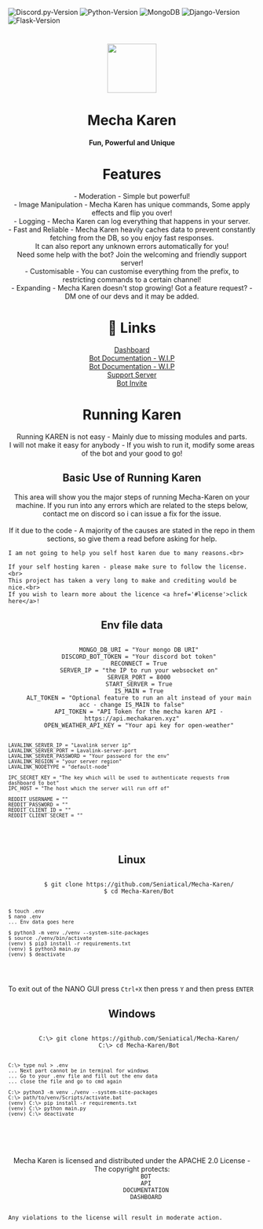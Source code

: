   ![Discord.py-Version](https://img.shields.io/badge/discord.py-1.7.1-blue?style=flat-square)
  ![Python-Version](https://img.shields.io/badge/python-3.9.1-green?style=flat-square)
  ![MongoDB](https://img.shields.io/badge/MongoDB-pink?style=flat-square)
  ![Django-Version](https://img.shields.io/badge/Django-3.1.3-blue?style=flat-square)
  ![Flask-Version](https://img.shields.io/badge/Flask-1.1.2-blue?style=flat-square)

<h1 align="center">
  <img src="https://cdn.discordapp.com/avatars/740514706858442792/3d4c161d2bfa97ec86cc82102df5cad5.png?size=512" height='100px' width='100px'>
</h1>
<h1 align="center">Mecha Karen</h1>
<h4 align="center">Fun, Powerful and Unique</h4>

<h1 align="center">Features</h1>
<p align="center">
    - Moderation - Simple but powerful!<br>
    - Image Manipulation - Mecha Karen has unique commands, Some apply effects and flip you over!<br>
    - Logging - Mecha Karen can log everything that happens in your server.<br>
    - Fast and Reliable - Mecha Karen heavily caches data to prevent constantly fetching from the DB, so you enjoy fast responses.<br>
                          It can also report any unknown errors automatically for you!<br>
                          Need some help with the bot? Join the welcoming and friendly support server!<br>
    - Customisable - You can customise everything from the prefix, to restricting commands to a certain channel!<br>
    - Expanding - Mecha Karen doesn't stop growing! Got a feature request? - DM one of our devs and it may be added.<br>
</p>

<h1 align="center">🔗 Links</h1>
<p align="center">
    <a href="https://mechakaren.xyz/login">Dashboard</a><br>
    <a href="https://api.mechakaren.xyz/docs">Bot Documentation - W.I.P</a><br>
    <a href="https://docs.mechakaren.xyz/">Bot Documentation - W.I.P</a><br>
    <a href="https://discord.gg/Q5mFhUM">Support Server</a><br>
    <a href="https://discord.com/oauth2/authorize?client_id=740514706858442792&permissions=0&scope=bot">Bot Invite</a><br>
</p>

<h1 align="center">Running Karen</h1>
<p align="center">
    Running KAREN is not easy - Mainly due to missing modules and parts.<br>
    I will not make it easy for anybody - If you wish to run it, modify some areas of the bot and your good to go!<br>
</p>

<h2 align="center">Basic Use of Running Karen</h2>
<p align="center">
    This area will show you the major steps of running Mecha-Karen on your machine. If you run into any errors which are related to the steps below, contact me on discord so i can issue a fix for the issue.<br><br>
    If it due to the code - A majority of the causes are stated in the repo in them sections, so give them a read before asking for help.<br>
    
    I am not going to help you self host karen due to many reasons.<br>
    
    If your self hosting karen - please make sure to follow the license.<br>
    This project has taken a very long to make and crediting would be nice.<br>
    If you wish to learn more about the licence <a href='#license'>click here</a>!
</p>

<h2 align="center">Env file data</h2>
<p align="center">
  <code>
    MONGO_DB_URI = "Your mongo DB URI"
    DISCORD_BOT_TOKEN = "Your discord bot token"
    RECONNECT = True
    SERVER_IP = "the IP to run your websocket on"
    SERVER_PORT = 8000
    START_SERVER = True
    IS_MAIN = True
    ALT_TOKEN = "Optional feature to run an alt instead of your main acc - change IS_MAIN to false"
    API_TOKEN = "API Token for the mecha karen API - https://api.mechakaren.xyz"
    OPEN_WEATHER_API_KEY = "Your api key for open-weather"

    LAVALINK_SERVER_IP = "Lavalink server ip"
    LAVALINK_SERVER_PORT = Lavalink-server-port
    LAVALINK_SERVER_PASSWORD = "Your password for the env"
    LAVALINK_REGION = "your server region"
    LAVALINK_NODETYPE = "default-node"

    IPC_SECRET_KEY = "The key which will be used to authenticate requests from dashboard to bot"
    IPC_HOST = "The host which the server will run off of"

    REDDIT_USERNAME = ""
    REDDIT_PASSWORD = ""
    REDDIT_CLIENT_ID = ""
    REDDIT_CLIENT_SECRET = ""
  </code>
</p>

<h2 align="center">Linux</h2>
<p align="center">
  <code>
    $ git clone https://github.com/Seniatical/Mecha-Karen/
    $ cd Mecha-Karen/Bot

    $ touch .env
    $ nano .env
    ... Env data goes here

    $ python3 -m venv ./venv --system-site-packages
    $ source ./venv/bin/activate
    (venv) $ pip3 install -r requirements.txt
    (venv) $ python3 main.py
    (venv) $ deactivate
  </code>  

  To exit out of the NANO GUI press `Ctrl+X` then press `Y` and then press `ENTER`
</p>
  
<h2 align="center">Windows</h2>
<p align="center">
  <code>
    C:\> git clone https://github.com/Seniatical/Mecha-Karen/
    C:\> cd Mecha-Karen/Bot

    C:\> type nul > .env
    ... Next part cannot be in terminal for windows
    ... Go to your .env file and fill out the env data
    ... close the file and go to cmd again

    C:\> python3 -m venv ./venv --system-site-packages
    C:\> path/to/venv/Scripts/activate.bat
    (venv) C:\> pip install -r requirements.txt
    (venv) C:\> python main.py
    (venv) C:\> deactivate
  </code>
</p>

<h1 align="center" name="license"></h1>
<p align="center">
    Mecha Karen is licensed and distributed under the APACHE 2.0 License - The copyright protects:
    <code>
        BOT
        API
        DOCUMENTATION
        DASHBOARD
    </code>

    Any violations to the license will result in moderate action.
</p>    
    
